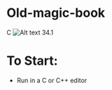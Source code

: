 # Old-magic-book
C     ![Alt text](url)             34.1

# To Start: <br>
* Run in a C or C++ editor
